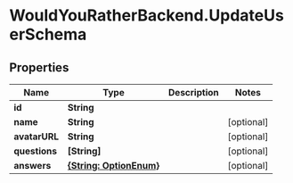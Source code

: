 # WouldYouRatherBackend.UpdateUserSchema

## Properties

Name | Type | Description | Notes
------------ | ------------- | ------------- | -------------
**id** | **String** |  | 
**name** | **String** |  | [optional] 
**avatarURL** | **String** |  | [optional] 
**questions** | **[String]** |  | [optional] 
**answers** | [**{String: OptionEnum}**](OptionEnum.md) |  | [optional] 


